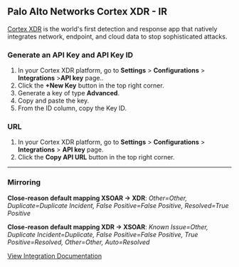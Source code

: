 ## Palo Alto Networks Cortex XDR - IR
[Cortex XDR](https://www.paloaltonetworks.com/cortex/cortex-xdr) is the world's first detection and response app that natively integrates network, endpoint, and cloud data to stop sophisticated attacks.

### Generate an API Key and API Key ID
1. In your Cortex XDR platform, go to **Settings** > **Configurations** > **Integrations** >**API key** page..
2. Click the **+New Key** button in the top right corner.
3. Generate a key of type **Advanced**.
4. Copy and paste the key.
5. From the ID column, copy the Key ID.

### URL
1. In your Cortex XDR platform, go to **Settings** > **Configurations** > **Integrations** > **API key** page.
2. Click the **Copy API URL** button in the top right corner.

---

### Mirroring

**Close-reason default mapping XSOAR -> XDR**: _Other=Other, Duplicate=Duplicate Incident, False Positive=False Positive, Resolved=True Positive_

**Close-reason default mapping XDR -> XSOAR**: _Known Issue=Other, Duplicate Incident=Duplicate, False Positive=False Positive, True Positive=Resolved, Other=Other, Auto=Resolved_

[View Integration Documentation](https://xsoar.pan.dev/docs/reference/integrations/cortex-xdr---ir)
